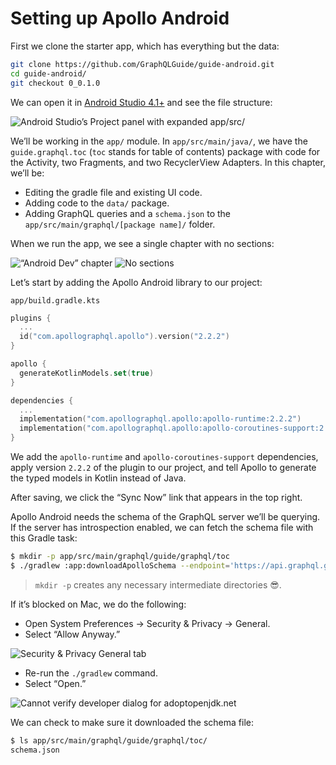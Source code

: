 # Setting up Apollo Android

First we clone the starter app, which has everything but the data:

```sh
git clone https://github.com/GraphQLGuide/guide-android.git
cd guide-android/
git checkout 0_0.1.0
```

We can open it in [Android Studio 4.1+](https://developer.android.com/studio) and see the file structure:

![Android Studio’s Project panel with expanded `app/src/`](../img/android-studio.png)

We’ll be working in the `app/` module. In `app/src/main/java/`, we have the `guide.graphql.toc` (`toc` stands for table of contents) package with code for the Activity, two Fragments, and two RecyclerView Adapters. In this chapter, we’ll be:

- Editing the gradle file and existing UI code.
- Adding code to the `data/` package.
- Adding GraphQL queries and a `schema.json` to the `app/src/main/graphql/[package name]/` folder.

When we run the app, we see a single chapter with no sections:

![“Android Dev” chapter](../img/android-starter-chapters.png)
![No sections](../img/android-starter-sections.png)

Let’s start by adding the Apollo Android library to our project:

`app/build.gradle.kts`

```kt
plugins {
  ...
  id("com.apollographql.apollo").version("2.2.2")
}

apollo {
  generateKotlinModels.set(true)
}

dependencies {
  ...
  implementation("com.apollographql.apollo:apollo-runtime:2.2.2")
  implementation("com.apollographql.apollo:apollo-coroutines-support:2.2.2")
}
```

We add the `apollo-runtime` and `apollo-coroutines-support` dependencies, apply version `2.2.2` of the plugin to our project, and tell Apollo to generate the typed models in Kotlin instead of Java.

After saving, we click the “Sync Now” link that appears in the top right. 

Apollo Android needs the schema of the GraphQL server we’ll be querying. If the server has introspection enabled, we can fetch the schema file with this Gradle task:

```sh
$ mkdir -p app/src/main/graphql/guide/graphql/toc
$ ./gradlew :app:downloadApolloSchema --endpoint='https://api.graphql.guide/graphql' --schema='app/src/main/graphql/guide/graphql/toc/schema.json'
```

> `mkdir -p` creates any necessary intermediate directories 😎.

If it’s blocked on Mac, we do the following:

- Open System Preferences -> Security & Privacy -> General.
- Select “Allow Anyway.”

![Security & Privacy General tab](../img/security-and-privacy-settings.png)

- Re-run the `./gradlew` command.
- Select “Open.”

![Cannot verify developer dialog for adoptopenjdk.net](../img/security-dialog.png)

We can check to make sure it downloaded the schema file:

```sh
$ ls app/src/main/graphql/guide/graphql/toc/
schema.json
```

